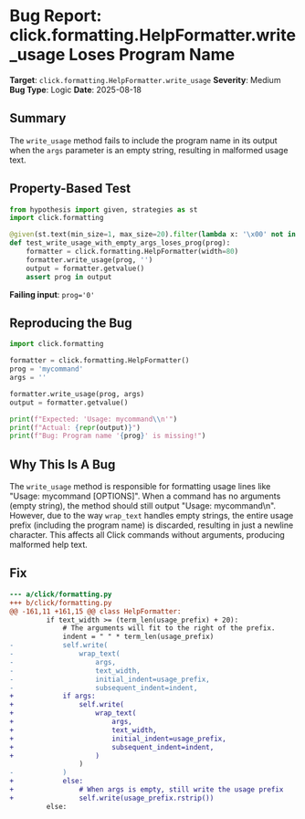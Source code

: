 # Bug Report: click.formatting.HelpFormatter.write_usage Loses Program Name

**Target**: `click.formatting.HelpFormatter.write_usage`
**Severity**: Medium
**Bug Type**: Logic
**Date**: 2025-08-18

## Summary

The `write_usage` method fails to include the program name in its output when the `args` parameter is an empty string, resulting in malformed usage text.

## Property-Based Test

```python
from hypothesis import given, strategies as st
import click.formatting

@given(st.text(min_size=1, max_size=20).filter(lambda x: '\x00' not in x and '\n' not in x))
def test_write_usage_with_empty_args_loses_prog(prog):
    formatter = click.formatting.HelpFormatter(width=80)
    formatter.write_usage(prog, '')
    output = formatter.getvalue()
    assert prog in output
```

**Failing input**: `prog='0'`

## Reproducing the Bug

```python
import click.formatting

formatter = click.formatting.HelpFormatter()
prog = 'mycommand'
args = ''

formatter.write_usage(prog, args)
output = formatter.getvalue()

print(f"Expected: 'Usage: mycommand\\n'")
print(f"Actual: {repr(output)}")
print(f"Bug: Program name '{prog}' is missing!")
```

## Why This Is A Bug

The `write_usage` method is responsible for formatting usage lines like "Usage: mycommand [OPTIONS]". When a command has no arguments (empty string), the method should still output "Usage: mycommand\n". However, due to the way `wrap_text` handles empty strings, the entire usage prefix (including the program name) is discarded, resulting in just a newline character. This affects all Click commands without arguments, producing malformed help text.

## Fix

```diff
--- a/click/formatting.py
+++ b/click/formatting.py
@@ -161,11 +161,15 @@ class HelpFormatter:
         if text_width >= (term_len(usage_prefix) + 20):
             # The arguments will fit to the right of the prefix.
             indent = " " * term_len(usage_prefix)
-            self.write(
-                wrap_text(
-                    args,
-                    text_width,
-                    initial_indent=usage_prefix,
-                    subsequent_indent=indent,
+            if args:
+                self.write(
+                    wrap_text(
+                        args,
+                        text_width,
+                        initial_indent=usage_prefix,
+                        subsequent_indent=indent,
+                    )
                 )
-            )
+            else:
+                # When args is empty, still write the usage prefix
+                self.write(usage_prefix.rstrip())
         else:
```